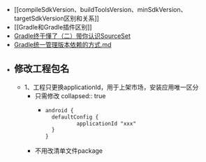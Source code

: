- [[compileSdkVersion、buildToolsVersion、minSdkVersion、targetSdkVersion区别和关系]]
- [[Gradle和Gradle插件区别]]
- [Gradle终于懂了（二）带你认识SourceSet](https://juejin.cn/post/6844903926869803016)
- [Gradle统一管理版本依赖的方式.md](../assets/Gradle统一管理版本依赖的方式_1684398681080_0.md)
- ## 修改工程包名
	- 1、工程只更换applicationId，用于上架市场，安装应用唯一区分
		- 只需修改
		  collapsed:: true
			- ```xml
			  android {
			    defaultConfig {
			            applicationId "xxx"
			    }
			  }
			  
			  ```
		- 不用改清单文件package